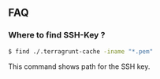 ## FAQ

### Where to find SSH-Key ?

```sh
$ find ./.terragrunt-cache -iname "*.pem"
```

This command shows path for the SSH key.
